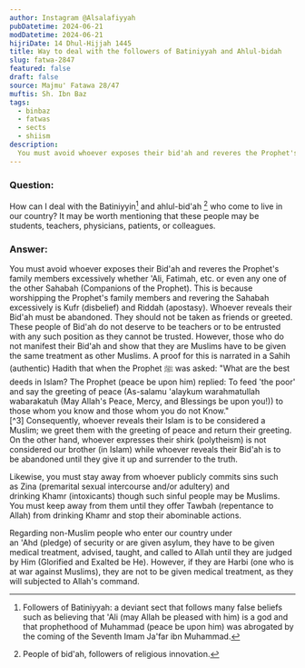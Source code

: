 ```yaml
---
author: Instagram @Alsalafiyyah
pubDatetime: 2024-06-21
modDatetime: 2024-06-21
hijriDate: 14 Dhul-Hijjah 1445
title: Way to deal with the followers of Batiniyyah and Ahlul-bidah
slug: fatwa-2847
featured: false
draft: false
source: Majmu' Fatawa 28/47
muftis: Sh. Ibn Baz
tags:
  - binbaz
  - fatwas
  - sects
  - shiism
description:
  You must avoid whoever exposes their bid'ah and reveres the Prophet's family members excessively whether 'Ali, Fatimah, etc. or even any one of the other companions of the Prophet. This is because worshipping the Prophet's family members and revering the Sahabah excessively is disbelief and apostasy. 
---
```


### Question:
How can I deal with the Batiniyyin[^1] and ahlul-bid'ah [^2] who come to live in our country? It may be worth mentioning that these people may be students, teachers, physicians, patients, or colleagues.

### Answer: 
You must avoid whoever exposes their Bid'ah and reveres the Prophet's family members excessively whether 'Ali, Fatimah, etc. or even any one of the other Sahabah (Companions of the Prophet). This is because worshipping the Prophet's family members and revering the Sahabah excessively is Kufr (disbelief) and Riddah (apostasy). Whoever reveals their Bid'ah must be abandoned. They should not be taken as friends or greeted. These people of Bid'ah do not deserve to be teachers or to be entrusted with any such position as they cannot be trusted. However, those who do not manifest their Bid'ah and show that they are Muslims have to be given the same treatment as other Muslims. A proof for this is narrated in a Sahih (authentic) Hadith that when the Prophet ﷺ was asked: "What are the best deeds in Islam? The Prophet (peace be upon him) replied: To feed 'the poor' and say the greeting of peace (As-salamu 'alaykum warahmatullah wabarakatuh (May Allah's Peace, Mercy, and Blessings be upon you!)) to those whom you know and those whom you do not Know." [^3] Consequently, whoever reveals their Islam is to be considered a Muslim; we greet them with the greeting of peace and return their greeting. On the other hand, whoever expresses their shirk (polytheism) is not considered our brother (in Islam) while whoever reveals their Bid'ah is to be abandoned until they give it up and surrender to the truth.

Likewise, you must stay away from whoever publicly commits sins such as Zina (premarital sexual intercourse and/or adultery) and drinking Khamr (intoxicants) though such sinful people may be Muslims. You must keep away from them until they offer Tawbah (repentance to Allah) from drinking Khamr and stop their abominable actions.

Regarding non-Muslim people who enter our country under an 'Ahd (pledge) of security or are given asylum, they have to be given medical treatment, advised, taught, and called to Allah until they are judged by Him (Glorified and Exalted be He). However, if they are Harbi (one who is at war against Muslims), they are not to be given medical treatment, as they will subjected to Allah's command.


[^1]: Followers of Batiniyyah: a deviant sect that follows many false beliefs such as believing that 'Ali (may Allah be pleased with him) is a god and that prophethood of Muhammad (peace be upon him) was abrogated by the coming of the Seventh Imam Ja'far ibn Muhammad. 
[^2]: People of bid'ah, followers of religious innovation.
